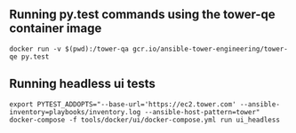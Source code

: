 ## Running py.test commands using the tower-qe container image
```shell
docker run -v $(pwd):/tower-qa gcr.io/ansible-tower-engineering/tower-qe py.test
```

## Running headless ui tests
```shell
export PYTEST_ADDOPTS="--base-url='https://ec2.tower.com' --ansible-inventory=playbooks/inventory.log --ansible-host-pattern=tower"
docker-compose -f tools/docker/ui/docker-compose.yml run ui_headless
```
